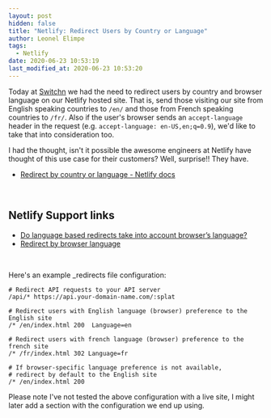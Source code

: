 ```yaml
---
layout: post
hidden: false
title: "Netlify: Redirect Users by Country or Language"
author: Leonel Elimpe
tags:
  - Netlify
date: 2020-06-23 10:53:19
last_modified_at: 2020-06-23 10:53:20
---
```

Today at [Switchn](https://switchn.net) we had the need to redirect users by country and browser language on our Netlify hosted site.  That is, send those visiting our site from English speaking countries to `/en/` and those from French speaking countries to `/fr/`. Also if the user's browser sends an `accept-language` header in the request (e.g. `accept-language: en-US,en;q=0.9`), we'd like to take that into consideration too.

I had the thought, isn't it possible the awesome engineers at Netlify have thought of this use case for their customers? Well, surprise!! They have.

* [Redirect by country or language - Netlify docs](https://docs.netlify.com/routing/redirects/redirect-options/#redirect-by-country-or-language)

<br>

## Netlify Support links

* [Do language based redirects take into account browser’s language?](https://community.netlify.com/t/do-language-based-redirects-take-into-account-browsers-language/2577)
* [Redirect by browser language](https://community.netlify.com/t/redirect-by-browser-language/4849)

<br>

Here's an example _redirects file configuration:

```
# Redirect API requests to your API server
/api/* https://api.your-domain-name.com/:splat

# Redirect users with English language (browser) preference to the English site
/* /en/index.html 200  Language=en

# Redirect users with french language (browser) preference to the french site
/* /fr/index.html 302 Language=fr

# If browser-specific language preference is not available,
# redirect by default to the English site
/* /en/index.html 200
```

Please note I've not tested the above configuration with a live site, I might later add a section with the configuration we end up using.